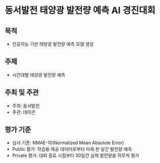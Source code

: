 # 동서발전 태양광 발전량 예측 AI 경진대회
## 목적
- 인공지능 기반 태양광 발전량 예측 모델 생성

## 주제
- 시간대별 태양광 발전량 예측  

## 주최 및 주관
- 주최: 동서발전
- 주관: 데이콘

## 평가 기준
- 심사 기준: NMAE-10(Normalized Mean Absolute Error)
- Public 평가: 학습용 제공 데이터로부터 미래 한 달간 발전량 예측
- Private 평가: 대회 종료 시점부터 30일간 실제 발전량을 하루씩 평가

